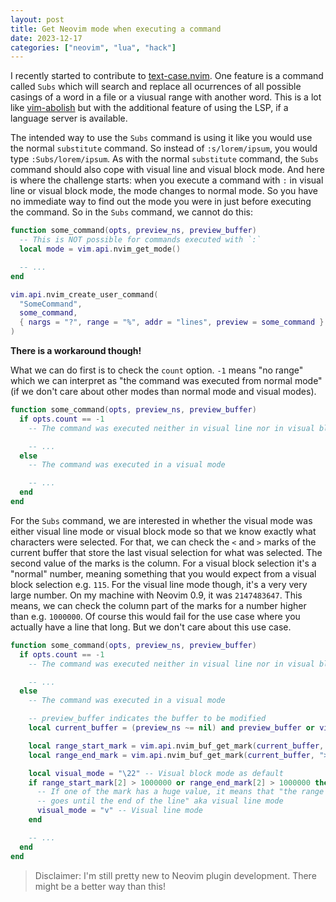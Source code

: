 ```yaml
---
layout: post
title: Get Neovim mode when executing a command
date: 2023-12-17
categories: ["neovim", "lua", "hack"]
---
```


I recently started to contribute to [text-case.nvim](https://github.com/johmsalas/text-case.nvim). One feature is a command called `Subs` which will search and replace all ocurrences of all possible casings of a word in a file or a viusual range with another word. This is a lot like [vim-abolish](https://github.com/tpope/vim-abolish) but with the additional feature of using the LSP, if a language server is available.

The intended way to use the `Subs` command is using it like you would use the normal `substitute` command. So instead of `:s/lorem/ipsum`, you would type `:Subs/lorem/ipsum`. As with the normal `substitute` command, the `Subs` command should also cope with visual line and visual block mode. And here is where the challenge starts: when you execute a command with `:` in visual line or visual block mode, the mode changes to normal mode. So you have no immediate way to find out the mode you were in just before executing the command. So in the `Subs` command, we cannot do this:

```lua
function some_command(opts, preview_ns, preview_buffer)
  -- This is NOT possible for commands executed with `:`
  local mode = vim.api.nvim_get_mode()

  -- ...
end

vim.api.nvim_create_user_command(
  "SomeCommand",
  some_command,
  { nargs = "?", range = "%", addr = "lines", preview = some_command }
)
```

**There is a workaround though!**

What we can do first is to check the `count` option. `-1` means "no range" which we can interpret as "the command was executed from normal mode" (if we don't care about other modes than normal mode and visual modes).

```lua
function some_command(opts, preview_ns, preview_buffer)
  if opts.count == -1
    -- The command was executed neither in visual line nor in visual block mode

    -- ...
  else
    -- The command was executed in a visual mode

    -- ...
  end
end
```

For the `Subs` command, we are interested in whether the visual mode was either visual line mode or visual block mode so that we know exactly what characters were selected. For that, we can check the `<` and `>` marks of the current buffer that store the last visual selection for what was selected. The second value of the marks is the column. For a visual block selection it's a "normal" number, meaning something that you would expect from a visual block selection e.g. `115`. For the visual line mode though, it's a very very large number. On my machine with Neovim 0.9, it was `2147483647`. This means, we can check the column part of the marks for a number higher than e.g. `1000000`. Of course this would fail for the use case where you actually have a line that long. But we don't care about this use case.

```lua
function some_command(opts, preview_ns, preview_buffer)
  if opts.count == -1
    -- The command was executed neither in visual line nor in visual block mode

    -- ...
  else
    -- The command was executed in a visual mode

    -- preview_buffer indicates the buffer to be modified
    local current_buffer = (preview_ns ~= nil) and preview_buffer or vim.api.nvim_get_current_buf()

    local range_start_mark = vim.api.nvim_buf_get_mark(current_buffer, "<")
    local range_end_mark = vim.api.nvim_buf_get_mark(current_buffer, ">")

    local visual_mode = "\22" -- Visual block mode as default
    if range_start_mark[2] > 1000000 or range_end_mark[2] > 1000000 then
      -- If one of the mark has a huge value, it means that "the range
      -- goes until the end of the line" aka visual line mode
      visual_mode = "v" -- Visual line mode
    end

    -- ...
  end
end
```

> Disclaimer: I'm still pretty new to Neovim plugin development. There might be a better way than this!
